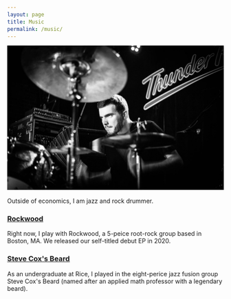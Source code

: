 ```yaml
---
layout: page
title: Music
permalink: /music/
---
```


![GitHub Logo](/images/drums1.jpg)

Outside of economics, I am jazz and rock drummer. 

### [Rockwood](https://www.rockwoodtheband.com)
Right now, I play with Rockwood, a 5-peice root-rock group based in Boston, MA. We released our self-titled debut EP in 2020.


### [Steve Cox's Beard](https://soundcloud.com/stevecoxsbeard)
As an undergraduate at Rice, I played in the eight-perice jazz fusion group Steve Cox's Beard (named after an applied math professor with a legendary beard).

